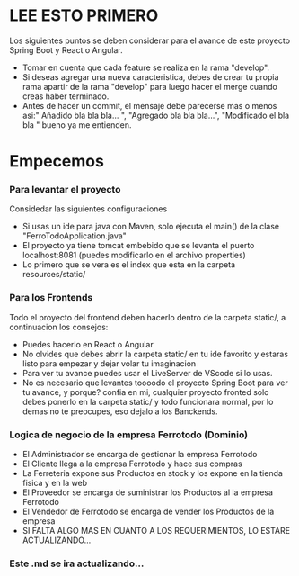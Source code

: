 # LEE ESTO PRIMERO
Los siguientes puntos se deben considerar para el avance de este proyecto Spring Boot y React o Angular.

* Tomar en cuenta que cada feature se realiza en la rama "develop".
* Si deseas agregar una nueva caracteristica, debes de crear tu propia rama apartir de la rama "develop" para luego hacer el merge cuando creas haber terminado.
* Antes de hacer un commit, el mensaje debe parecerse mas o menos asi:" Añadido bla bla bla... ", "Agregado bla bla bla...", "Modificado el bla bla " bueno ya me entienden.

# Empecemos


### Para levantar el proyecto
Considedar las siguientes configuraciones

* Si usas un ide para java con Maven, solo ejecuta el main() de la clase "FerroTodoApplication.java"
* El proyecto ya tiene tomcat embebido que se levanta el puerto localhost:8081 (puedes modificarlo en el archivo properties)
* Lo primero que se vera es el index que esta en la carpeta resources/static/

### Para los Frontends
Todo el proyecto del frontend deben hacerlo dentro de la carpeta static/, a continuacion los consejos:

* Puedes hacerlo en React o Angular
* No olvides que debes abrir la carpeta static/ en tu ide favorito y estaras listo para empezar y dejar volar tu imaginacion
* Para ver tu avance puedes usar el LiveServer de VScode si lo usas.
* No es necesario que levantes toooodo el proyecto Spring Boot para ver tu avance, y porque? confia en mi, cualquier proyecto fronted solo debes ponerlo en la carpeta static/ y todo funcionara normal, por lo demas no te preocupes, eso dejalo a los Banckends.

### Logica de negocio de la empresa Ferrotodo (Dominio)
* El Administrador se encarga de gestionar la empresa Ferrotodo
* El Cliente llega a la empresa Ferrotodo y hace sus compras
* La Ferreteria expone sus Productos en stock y los expone en la tienda fisica y en la web
* El Proveedor se encarga de suministrar los Productos al la empresa Ferrotodo
* El Vendedor de Ferrotodo se encarga de vender los Productos de la empresa
* SI FALTA ALGO MAS EN CUANTO A LOS REQUERIMIENTOS, LO ESTARE ACTUALIZANDO...

### Este .md se ira actualizando...
